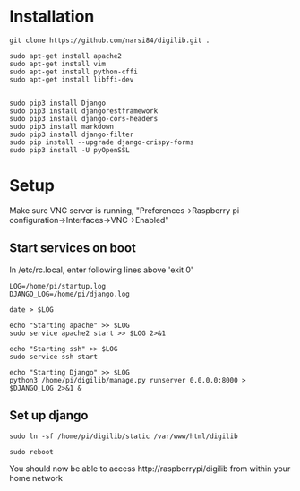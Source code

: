 # Installation
```
git clone https://github.com/narsi84/digilib.git .

sudo apt-get install apache2
sudo apt-get install vim
sudo apt-get install python-cffi
sudo apt-get install libffi-dev


sudo pip3 install Django
sudo pip3 install djangorestframework
sudo pip3 install django-cors-headers
sudo pip3 install markdown
sudo pip3 install django-filter
sudo pip install --upgrade django-crispy-forms
sudo pip3 install -U pyOpenSSL
```


# Setup
Make sure VNC server is running, "Preferences->Raspberry pi configuration->Interfaces->VNC->Enabled"

## Start services on boot
In /etc/rc.local, enter following lines above 'exit 0'
```
LOG=/home/pi/startup.log
DJANGO_LOG=/home/pi/django.log

date > $LOG

echo "Starting apache" >> $LOG
sudo service apache2 start >> $LOG 2>&1

echo "Starting ssh" >> $LOG
sudo service ssh start

echo "Starting Django" >> $LOG
python3 /home/pi/digilib/manage.py runserver 0.0.0.0:8000 > $DJANGO_LOG 2>&1 &
```

## Set up django
```
sudo ln -sf /home/pi/digilib/static /var/www/html/digilib

sudo reboot
```
You should now be able to access http://raspberrypi/digilib from within your home network
